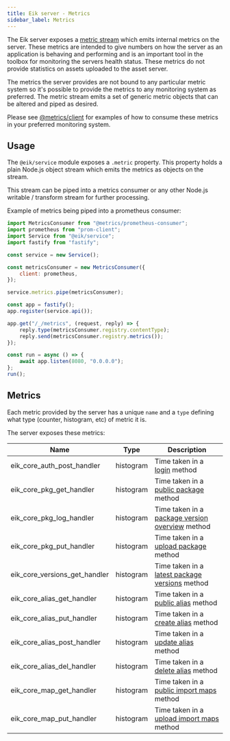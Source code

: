 ```yaml
---
title: Eik server - Metrics
sidebar_label: Metrics
---
```


The Eik server exposes a [metric stream](https://github.com/metrics-js/client) which emits internal metrics
on the server. These metrics are intended to give numbers on how the server as an application is behaving and
performing and is an important tool in the toolbox for monitoring the servers health status. These metrics do
not provide statistics on assets uploaded to the asset server.

The metrics the server provides are not bound to any particular metric system so it's possible to provide the metrics to
any monitoring system as preferred. The metric stream emits a set of generic metric objects that can be altered and
piped as desired.

Please see [@metrics/client](https://github.com/metrics-js/client) for examples of how to consume these metrics in
your preferred monitoring system.

## Usage

The `@eik/service` module exposes a `.metric` property. This property holds a plain Node.js object stream which
emits the metrics as objects on the stream.

This stream can be piped into a metrics consumer or any other Node.js writable / transform stream for further
processing.

Example of metrics being piped into a prometheus consumer:

```js
import MetricsConsumer from "@metrics/prometheus-consumer";
import prometheus from "prom-client";
import Service from "@eik/service";
import fastify from "fastify";

const service = new Service();

const metricsConsumer = new MetricsConsumer({
	client: prometheus,
});

service.metrics.pipe(metricsConsumer);

const app = fastify();
app.register(service.api());

app.get("/_/metrics", (request, reply) => {
	reply.type(metricsConsumer.registry.contentType);
	reply.send(metricsConsumer.registry.metrics());
});

const run = async () => {
	await app.listen(8080, "0.0.0.0");
};
run();
```

## Metrics

Each metric provided by the server has a unique `name` and a `type` defining what type (counter, histogram, etc) of
metric it is.

The server exposes these metrics:

| Name                          | Type      | Description                                                                                    |
| ----------------------------- | --------- | ---------------------------------------------------------------------------------------------- |
| eik_core_auth_post_handler    | histogram | Time taken in a [login](server_rest_api.md#login) method                                       |
| eik_core_pkg_get_handler      | histogram | Time taken in a [public package](server_rest_api.md#public-package-url) method                 |
| eik_core_pkg_log_handler      | histogram | Time taken in a [package version overview](server_rest_api.md#package-version-overview) method |
| eik_core_pkg_put_handler      | histogram | Time taken in a [upload package](server_rest_api.md#upload-a-package) method                   |
| eik_core_versions_get_handler | histogram | Time taken in a [latest package versions](server_rest_api.md#latest-package-versions) method   |
| eik_core_alias_get_handler    | histogram | Time taken in a [public alias](server_rest_api.md#public-alias-url) method                     |
| eik_core_alias_put_handler    | histogram | Time taken in a [create alias](server_rest_api.md#create-alias) method                         |
| eik_core_alias_post_handler   | histogram | Time taken in a [update alias](server_rest_api.md#update-alias) method                         |
| eik_core_alias_del_handler    | histogram | Time taken in a [delete alias](server_rest_api.md#delete-alias) method                         |
| eik_core_map_get_handler      | histogram | Time taken in a [public import maps](server_rest_api.md#public-import-maps-url) method         |
| eik_core_map_put_handler      | histogram | Time taken in a [upload import maps](server_rest_api.md#upload-an-import-map) method           |

